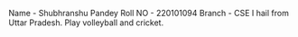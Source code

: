 Name - Shubhranshu Pandey
Roll NO - 220101094
Branch - CSE
I hail from Uttar Pradesh. Play volleyball and cricket. 